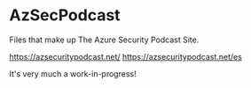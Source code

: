 # AzSecPodcast
Files that make up The Azure Security Podcast Site.

https://azsecuritypodcast.net/
https://azsecuritypodcast.net/es

It's very much a work-in-progress!
